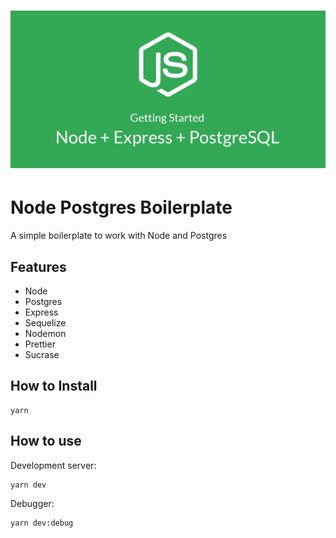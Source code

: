 # ![Node Postgres Boilerplate](banner.jpg)

# Node Postgres Boilerplate

A simple boilerplate to work with Node and Postgres

## Features
* Node
* Postgres
* Express
* Sequelize
* Nodemon
* Prettier
* Sucrase

## How to Install

```
yarn
```

## How to use

Development server:
```
yarn dev
```

Debugger:
```
yarn dev:debug
```